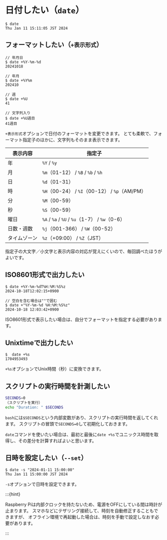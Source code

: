 # 日付したい（``date``）

```console
$ date
Thu Jan 11 15:11:05 JST 2024
```

## フォーマットしたい（`+表示形式`）

```console
// 年月日
$ date +%Y-%m-%d
20241018

// 年月
$ date +%Y%m
202410

// 週
$ date +%U
41

// 文字列入り
$ date +%U週目
41週目
```

`+表示形式`オプションで日付のフォーマットを変更できます。
とても柔軟で、フォーマット指定子のほかに、文字列もそのまま表示できます。

| 表示内容 | 指定子 |
|---|---|
| 年 | `%Y` / `%y` |
| 月 | `%m`（01-12） / `%B` / `%b` / `%h` |
| 日 | `%d`（01-31） |
| 時 | `%H`（00-24） / `%I`（00-12） / `%p`（AM/PM） |
| 分 | `%M`（00-59） |
| 秒 | `%S`（00-59） |
| 曜日 | `%A` / `%a` / `%U` / `%u`（1-7） / `%w`（0-6） |
| 日数・週数 | `%j`（001-366） / `%W`（00-52） |
| タイムゾーン | `%z`（+09:00） / `%Z`（JST） |

指定子の大文字／小文字と表示内容の対応が覚えにくいので、毎回調べたほうがよいです。

## ISO8601形式で出力したい

```console
$ date +%Y-%m-%dT%H:%M:%S%z
2024-10-18T12:02:15+0900

// 空白を含む場合は""で囲む
$ date +"%Y-%m-%d %H:%M:%S%z"
2024-10-18 12:03:42+0900
```

ISO8601形式で表示したい場合は、自分でフォーマットを指定する必要があります。

## Unixtimeで出力したい

```console
$  date +%s
1704953493
```

``+%s``オプションでUnix時間（秒）に変換できます。

## スクリプトの実行時間を計測したい

```bash
SECONDS=0
（スクリプトを実行）
echo "Duration: " $SECONDS
```

``bash``には``$SECONDS``という内部変数があり、スクリプトの実行時間を返してくれます。
スクリプトの冒頭で``SECONDS=0``して初期化しておきます。

``date``コマンドを使いたい場合は、最初と最後に``date +%s``でユニックス時間を取得し、その差分を計算すればよいと思います。

## 日時を設定したい（``--set``）

```console
$ date -s "2024-01-11 15:00:00"
Thu Jan 11 15:00:00 JST 2024
```

``-s``オプションで日時を設定できます。

:::{hint}

Raspberry Piは内部クロックを持たないため、電源をOFFにしている間は時計が止まります。
スマホなどにテザリング接続して、時刻を自動修正することもできますが、
オフライン環境で再起動した場合は、時刻を手動で設定しなおす必要があります。

:::
